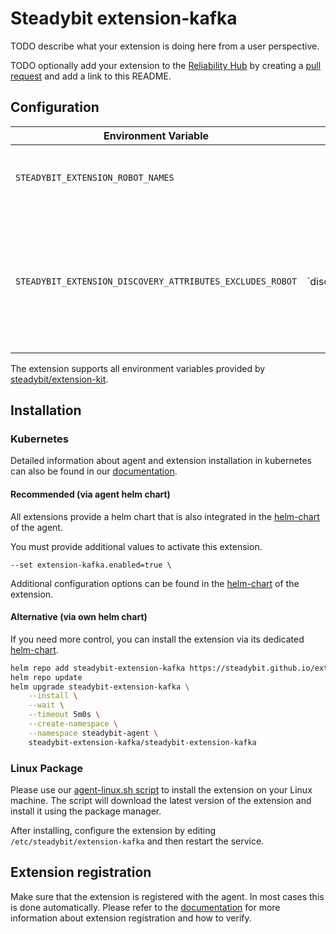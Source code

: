 # Steadybit extension-kafka

TODO describe what your extension is doing here from a user perspective.

TODO optionally add your extension to the [Reliability Hub](https://hub.steadybit.com/) by creating
a [pull request](https://github.com/steadybit/reliability-hub-db) and add a link to this README.

## Configuration

| Environment Variable                                      | Helm value                           | Meaning                                                                                                               | Required | Default                 |
|-----------------------------------------------------------|--------------------------------------|-----------------------------------------------------------------------------------------------------------------------|----------|-------------------------|
| `STEADYBIT_EXTENSION_ROBOT_NAMES`                         |                                      | Comma-separated list of discoverable robots                                                                           | yes      | Bender,Terminator,R2-D2 |
| `STEADYBIT_EXTENSION_DISCOVERY_ATTRIBUTES_EXCLUDES_ROBOT` | `discovery.attributes.excludes.robot | List of Robot Attributes which will be excluded during discovery. Checked by key equality and supporting trailing "*" | no       |                         |

The extension supports all environment variables provided by [steadybit/extension-kit](https://github.com/steadybit/extension-kit#environment-variables).

## Installation

### Kubernetes

Detailed information about agent and extension installation in kubernetes can also be found in
our [documentation](https://docs.steadybit.com/install-and-configure/install-agent/install-on-kubernetes).

#### Recommended (via agent helm chart)

All extensions provide a helm chart that is also integrated in the
[helm-chart](https://github.com/steadybit/helm-charts/tree/main/charts/steadybit-agent) of the agent.

You must provide additional values to activate this extension.

```
--set extension-kafka.enabled=true \
```

Additional configuration options can be found in
the [helm-chart](https://github.com/steadybit/extension-kafka/blob/main/charts/steadybit-extension-kafka/values.yaml) of the
extension.

#### Alternative (via own helm chart)

If you need more control, you can install the extension via its
dedicated [helm-chart](https://github.com/steadybit/extension-kafka/blob/main/charts/steadybit-extension-kafka).

```bash
helm repo add steadybit-extension-kafka https://steadybit.github.io/extension-kafka
helm repo update
helm upgrade steadybit-extension-kafka \
    --install \
    --wait \
    --timeout 5m0s \
    --create-namespace \
    --namespace steadybit-agent \
    steadybit-extension-kafka/steadybit-extension-kafka
```

### Linux Package

Please use
our [agent-linux.sh script](https://docs.steadybit.com/install-and-configure/install-agent/install-on-linux-hosts)
to install the extension on your Linux machine. The script will download the latest version of the extension and install
it using the package manager.

After installing, configure the extension by editing `/etc/steadybit/extension-kafka` and then restart the service.

## Extension registration

Make sure that the extension is registered with the agent. In most cases this is done automatically. Please refer to
the [documentation](https://docs.steadybit.com/install-and-configure/install-agent/extension-discovery) for more
information about extension registration and how to verify.

